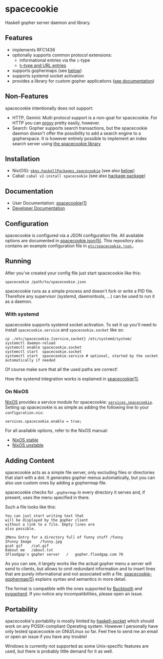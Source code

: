 # spacecookie

Haskell gopher server daemon and library.

## Features

* implements RFC1436
* optionally supports common protocol extensions:
  * informational entries via the `i`-type
  * [`h`-type and URL entries](http://gopher.quux.org:70/Archives/Mailing%20Lists/gopher/gopher.2002-02%7C/MBOX-MESSAGE/34)
* supports gophermaps (see [below](#adding-content))
* supports systemd socket activation
* provides a library for custom gopher applications ([see documentation](http://hackage.haskell.org/package/spacecookie/docs/Network-Gopher.html))

## Non-Features

spacecookie intentionally does not support:

* HTTP, Gemini: Multi protocol support is a non-goal for spacecookie.
  For HTTP you can [proxy](https://github.com/sternenseemann/gopher-proxy)
  pretty easily, however.
* Search: Gopher supports search transactions, but the spacecookie daemon doesn't offer
  the possibility to add a search engine to a gopherspace. It is however
  entirely possible to implement an index search server using [the
  spacecookie library](https://hackage.haskell.org/package/spacecookie/docs/Network-Gopher.html)

## Installation

* Nix(OS): [`pkgs.haskellPackages.spacecookie`](https://search.nixos.org/packages?channel=unstable&from=0&size=50&sort=relevance&query=spacecookie)
  (see also [below](#on-nixos))
* Cabal: `cabal v2-install spacecookie`
  (see also [hackage package](http://hackage.haskell.org/package/spacecookie))

## Documentation

* User Documentation: [spacecookie(1)](https://sternenseemann.github.io/spacecookie/spacecookie.1.html)
* [Developer Documentation](hackage.haskell.org/package/spacecookie)

## Configuration

spacecookie is configured via a JSON configuration file.
All available options are documented in
[spacecookie.json(5)](https://sternenseemann.github.io/spacecookie/spacecookie.json.5.html).
This repository also contains an example configuration file in
[`etc/spacecookie.json`.](./etc/spacecookie.json).

## Running

After you've created your config file just start spacecookie like this:

	spacecookie /path/to/spacecookie.json

spacecookie runs as a simple process and doesn't fork or write a PID file.
Therefore any supervisor (systemd, daemontools, ...) can be used to run
it as a daemon.

### With systemd

spacecookie supports systemd socket activation. To set it up you'll need
to install `spacecookie.service` and `spacecookie.socket` like so:

	cp ./etc/spacecookie.{service,socket} /etc/systemd/system/
	systemctl daemon-reload
	systemctl enable spacecookie.socket
	systemctl start  spacecookie.socket
	systemctl start  spacecookie.service # optional, started by the socket automatically if needed

Of course make sure that all the used paths are correct!

How the systemd integration works is explained in
[spacecookie(1)](https://sternenseemann.github.io/spacecookie/spacecookie.1.html#SYSTEMD_INTEGRATION).

### On NixOS

[NixOS](https://nixos.org/nixos/) provides a service module for spacecookie:
[`services.spacecookie`](https://github.com/NixOS/nixpkgs/blob/master/nixos/modules/services/networking/spacecookie.nix).
Setting up spacecookie is as simple as adding the following line to your `configuration.nix`:

	services.spacecookie.enable = true;

For all available options, refer to the NixOS manual:

* [NixOS stable](https://nixos.org/manual/nixos/stable/options.html#opt-services.spacecookie.enable)
* [NixOS unstable](https://nixos.org/manual/nixos/unstable/options.html#opt-services.spacecookie.enable)

## Adding Content

spacecookie acts as a simple file server, only excluding files
or directories that start with a dot. It generates gopher menus
automatically, but you can also use custom ones by adding a
gophermap file.

spacecookie checks for `.gophermap` in every directory it serves and,
if present, uses the menu specified in there.

Such a file looks like this:

	You can just start writing text that
	will be displayed by the gopher client
	without a link to a file. Empty lines are
	also possible.

	1Menu Entry for a directory full of funny stuff	/funny
	IFunny Image	/funny.jpg
	gcat gif	/cat.gif
	0about me	/about.txt
	1Floodgap's gopher server	/	gopher.floodgap.com	70

As you can see, it largely works like the actual gopher menu a server will
send to clients, but allows to omit redundant information and to insert
lines that are purely informational and not associated with a file.
[spacecookie-gophermap(5)](https://sternenseemann.github.io/spacecookie/spacecookie-gophermap.5.html)
explains syntax and semantics in more detail.

The format is compatible with the ones supported by
[Bucktooth](gopher://gopher.floodgap.com/1/buck/) and
[pygopherd](https://github.com/jgoerzen/pygopherd).
If you notice any incompatibilities, please open an issue.

## Portability

spacecookie's portability is mostly limited by
[haskell-socket](https://github.com/lpeterse/haskell-socket)
which should work on any POSIX-compliant Operating system.
However I personally have only tested spacecookie on GNU/Linux
so far. Feel free to send me an email or open an issue if you
have any trouble!

Windows is currently not supported as some Unix-specific features
are used, but there is probably little demand for it as well.
